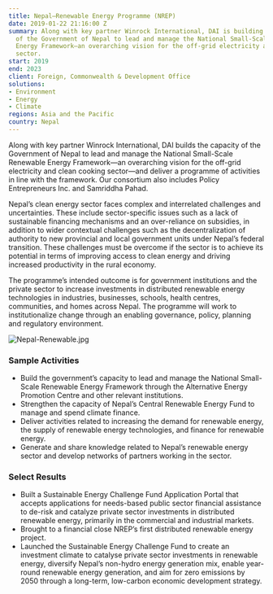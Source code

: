 ```yaml
---
title: Nepal—Renewable Energy Programme (NREP)
date: 2019-01-22 21:16:00 Z
summary: Along with key partner Winrock International, DAI is building the capacity
  of the Government of Nepal to lead and manage the National Small-Scale Renewable
  Energy Framework—an overarching vision for the off-grid electricity and clean cooking
  sector.
start: 2019
end: 2023
client: Foreign, Commonwealth & Development Office
solutions:
- Environment
- Energy
- Climate
regions: Asia and the Pacific
country: Nepal
---
```


Along with key partner Winrock International, DAI builds the capacity of the Government of Nepal to lead and manage the National Small-Scale Renewable Energy Framework—an overarching vision for the off-grid electricity and clean cooking sector—and deliver a programme of activities in line with the framework. Our consortium also includes Policy Entrepreneurs Inc. and Samriddha Pahad.

Nepal’s clean energy sector faces complex and interrelated challenges and uncertainties. These include sector-specific issues such as a lack of sustainable financing mechanisms and an over-reliance on subsidies, in addition to wider contextual challenges such as the decentralization of authority to new provincial and local government units under Nepal’s federal transition. These challenges must be overcome if the sector is to achieve its potential in terms of improving access to clean energy and driving increased productivity in the rural economy.

The programme’s intended outcome is for government institutions and the private sector to increase investments in distributed renewable energy technologies in industries, businesses, schools, health centres, communities, and homes across Nepal. The programme will work to institutionalize change through an enabling governance, policy, planning and regulatory environment.  

![Nepal-Renewable.jpg](/uploads/Nepal-Renewable.jpg "Photo by Rob Goodier/Engineering for Change")

### Sample Activities 

* Build the government’s capacity to lead and manage the National Small-Scale Renewable Energy Framework through the Alternative Energy Promotion Centre and other relevant institutions.
* Strengthen the capacity of Nepal’s Central Renewable Energy Fund to manage and spend climate finance.
* Deliver activities related to increasing the demand for renewable energy, the supply of renewable energy technologies, and finance for renewable energy.
* Generate and share knowledge related to Nepal’s renewable energy sector and develop networks of partners working in the sector.

### Select Results

* Built a Sustainable Energy Challenge Fund Application Portal that accepts applications for needs-based public sector financial assistance to de-risk and catalyze private sector investments in distributed renewable energy, primarily in the commercial and industrial markets.
* Brought to a financial close NREP’s first distributed renewable energy project.
* Launched the Sustainable Energy Challenge Fund to create an investment climate to catalyse private sector investments in renewable energy, diversify Nepal’s non-hydro energy generation mix, enable year-round renewable energy generation, and aim for zero emissions by 2050 through a long-term, low-carbon economic development strategy.